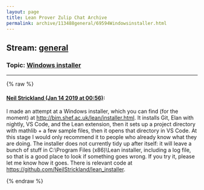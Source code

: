 ```yaml
---
layout: page
title: Lean Prover Zulip Chat Archive 
permalink: archive/113488general/69594Windowsinstaller.html
---
```


## Stream: [general](index.html)
### Topic: [Windows installer](69594Windowsinstaller.html)

---


{% raw %}
#### [ Neil Strickland (Jan 14 2019 at 00:56)](https://leanprover.zulipchat.com/#narrow/stream/113488-general/topic/Windows%20installer/near/155051937):
<p>I made an attempt at a Windows installer, which you can find (for the moment) at <a href="http://bim.shef.ac.uk/lean/installer.html" target="_blank" title="http://bim.shef.ac.uk/lean/installer.html">http://bim.shef.ac.uk/lean/installer.html</a>.  It installs Git, Elan with nightly, VS Code, and the Lean extension, then it sets up a project directory with mathlib + a few sample files, then it opens that directory in VS Code.  At this stage I would only recommend it to people who already know what they are doing.  The installer does not currently tidy up after itself: it will leave a bunch of stuff in C:\Program Files (x86)\Lean installer, including a log file, so that is a good place to look if something goes wrong.  If you try it, please let me know how it goes.  There is relevant code at <a href="https://github.com/NeilStrickland/lean_installer" target="_blank" title="https://github.com/NeilStrickland/lean_installer">https://github.com/NeilStrickland/lean_installer</a>.</p>


{% endraw %}
